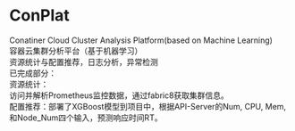 # ConPlat
Conatiner Cloud Cluster Analysis Platform(based on Machine Learning)
<br/>容器云集群分析平台（基于机器学习）
<br/>资源统计与配置推荐，日志分析，异常检测
<br/>已完成部分：
<br/>资源统计：
<br/>访问并解析Prometheus监控数据，通过fabric8获取集群信息。
<br/>配置推荐：部署了XGBoost模型到项目中，根据API-Server的Num, CPU, Mem,和Node_Num四个输入，预测响应时间RT。
